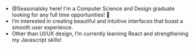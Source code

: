 - @Seasonalsky here! I'm a Computer Science and Design graduate looking for any full time opportunities! 👋  
- I’m interested in creating beautiful and intuitive interfaces that boast a smooth user experience.  
- Other than UI/UX design, I’m currently learning React and strengthening my Javascript skills!  

<!---- 👋 Hi, I’m @Seasonalsky
- 👀 I’m interested in ...
- 🌱 I’m currently learning ...
- 💞️ I’m looking to collaborate on ...
- 📫 How to reach me ...
💞️ I’m open to collaborating on UI/UX or front-end development projects

Seasonalsky/Seasonalsky is a ✨ special ✨ repository because its `README.md` (this file) appears on your GitHub profile.
You can click the Preview link to take a look at your changes.
--->
